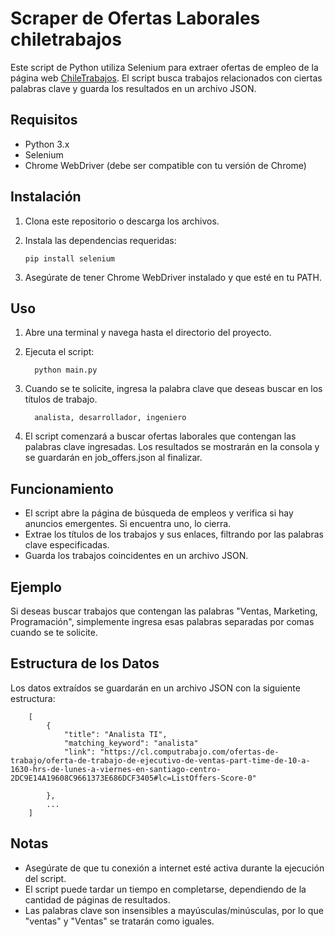 
# Scraper de Ofertas Laborales chiletrabajos

Este script de Python utiliza Selenium para extraer ofertas de empleo de la página web [ChileTrabajos](https://www.chiletrabajos.cl). El script busca trabajos relacionados con ciertas palabras clave y guarda los resultados en un archivo JSON.

## Requisitos

- Python 3.x
- Selenium
- Chrome WebDriver (debe ser compatible con tu versión de Chrome)

## Instalación

1. Clona este repositorio o descarga los archivos.

2. Instala las dependencias requeridas:

       pip install selenium
3. Asegúrate de tener Chrome WebDriver instalado y que esté en tu PATH. 

## Uso

1. Abre una terminal y navega hasta el directorio del proyecto.

2. Ejecuta el script:

         python main.py
3. Cuando se te solicite, ingresa la palabra clave que deseas buscar en los títulos de trabajo.
        

         analista, desarrollador, ingeniero
4. El script comenzará a buscar ofertas laborales que contengan las palabras clave ingresadas. Los resultados se mostrarán en la consola y se guardarán en job_offers.json al finalizar.


## Funcionamiento

- El script abre la página de búsqueda de empleos y verifica si hay anuncios emergentes. Si encuentra uno, lo cierra.
- Extrae los títulos de los trabajos y sus enlaces, filtrando por las palabras clave especificadas.
- Guarda los trabajos coincidentes en un archivo JSON.

## Ejemplo

Si deseas buscar trabajos que contengan las palabras "Ventas, Marketing, Programación", simplemente ingresa esas palabras separadas por comas cuando se te solicite.
## Estructura de los Datos

Los datos extraídos se guardarán en un archivo JSON con la siguiente estructura:


        [
            {
                "title": "Analista TI",
                "matching_keyword": "analista"
                "link": "https://cl.computrabajo.com/ofertas-de-trabajo/oferta-de-trabajo-de-ejecutivo-de-ventas-part-time-de-10-a-1630-hrs-de-lunes-a-viernes-en-santiago-centro-2DC9E14A19608C9661373E686DCF3405#lc=ListOffers-Score-0"
                
            },
            ...
        ]

## Notas

- Asegúrate de que tu conexión a internet esté activa durante la ejecución del script.
- El script puede tardar un tiempo en completarse, dependiendo de la cantidad de páginas de resultados.
- Las palabras clave son insensibles a mayúsculas/minúsculas, por lo que "ventas" y "Ventas" se tratarán como iguales.